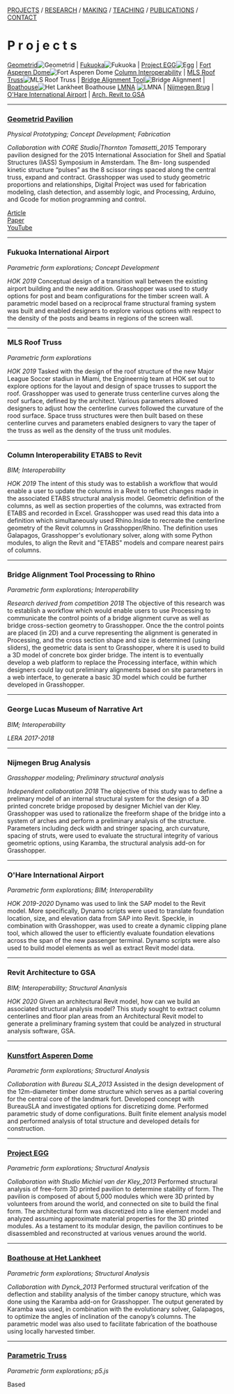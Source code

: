 [PROJECTS](./projects.html)  /  [RESEARCH](./research)  /  [MAKING](./making)  /  [TEACHING](./courses.html) / [PUBLICATIONS](./publications.html) /  [CONTACT](./contact.html)  

# P r o j e c t s

 [Geometrid](#geometrid-pavilion)![Geometrid](/2019/Geometrid_Project.jpg) | [Fukuoka](#fukuoka-international-airport)![Fukuoka](/2019/Fukuoka_Project.jpg) | [Project EGG](#project-egg)![Egg](/2019/Egg_Project.jpg) | [Fort Asperen Dome](#kunstfort-asperen-dome)![Fort Asperen Dome](/2019/Dome_Project.jpg)
  [Column Interoperability](#column-interoperability-etabs-to-revit) | [MLS Roof Truss](#mls-roof-truss)![MLS Roof Truss](/2019/StadiumTruss_Project.jpg) | [Bridge Alignment Tool](#bridge-alignment-tool-processing-to-rhino)![Bridge Alignment](/2019/BridgeAlignment_Project.jpg) | [Boathouse](#boathouse-at-het-lankheet)![Het Lankheet Boathouse](/2019/Boathouse_Project.jpg)
  [LMNA](#george-lucas-museum-of-narrative-art) ![LMNA](/2019/LMNA_Project.jpg) | [Nijmegen Brug](#nijmegen-brug-analysis) | [O'Hare International Airport](#o'hare-international-airport) | [Arch. Revit to GSA](#revit-architecture-to-gsa)


-----
### [Geometrid Pavilion](http://core.thorntontomasetti.com/geometrid-pavilion/)
*Physical Prototyping; Concept Development; Fabrication*  

*Collaboration with CORE Studio|Thornton Tomasetti_2015*
Temporary pavilion designed for the 2015 International Association for Shell and Spatial Structures (IASS) Symposium in Amsterdam. The 8m- long suspended kinetic structure “pulses” as the 8 scissor rings spaced along the central truss, expand and contract. Grasshopper was used to study geometric proportions and relationships, Digital Project was used for fabrication modeling, clash detection, and assembly logic, and Processing, Arduino, and Gcode for motion programming and control.

[Article](http://core.thorntontomasetti.com/geometrid-pavilion/)  
[Paper](https://s3.amazonaws.com/corewebsite-media-uploads/CoreStudioWebsite/wp-content/uploads/20150914212851/20150817_IASS_Geometrid-Paper_final_r02.pdf)  
[YouTube](https://www.youtube.com/watch?v=Gt9Fv8wE0YI)  

-----
### Fukuoka International Airport
*Parametric form explorations; Concept Development*  

*HOK 2019*
Conceptual design of a transition wall between the existing airport building and the new addition.  Grasshopper was used to study options for post and beam configurations for the timber screen wall.  A parametric model based on a reciprocal frame structural framing system was built and enabled designers to explore various options with respect to the density of the posts and beams in regions of the screen wall.

------
### MLS Roof Truss
*Parametric form explorations*  

*HOK 2019*
Tasked with the design of the roof structure of the new Major League Soccer stadiun in Miami, the Engineernig team at HOK set out to explore options for the layout and design of space trusses to support the roof.  Grasshopper was used to generate truss centerline curves along the roof surface, defined by the architect.  Various parameters allowed designers to adjust how the centerline curves followed the curvature of the rood surface.  Space truss structures were then built based on these centerline curves and parameters enabled designers to vary the taper of the truss as well as the density of the truss unit modules. 

-----
### Column Interoperability ETABS to Revit
*BIM; Interoperability*  

*HOK 2019*
The intent of this study was to establish a workflow that would enable a user to update the columns in a Revit to reflect changes made in the associated ETABS structural analysis model.  Geometric definition of the columns, as well as section properties of the columns, was extracted from ETABS and recorded in Excel.  Grasshopper was used read this data into a definition which simultaneously used Rhino.Inside to recreate the centerline geometry of the Revit columns in Grasshopper/Rhino.  The definition uses Galapagos, Grasshopper's evolutionary solver, along with some Python modules, to align the Revit and "ETABS" models and compare nearest pairs of columns.

-----
### Bridge Alignment Tool Processing to Rhino
*Parametric form explorations; Interoperability*  

*Research derived from competition 2018*
The objective of this research was to establish a workflow which would enable users to use Processing to communicate the control points of a bridge alignment curve as well as bridge cross-section geometry to Grasshopper.  Once the the control points are placed (in 2D) and a curve representing the alignment is generated in Processing, and the cross section shape and size is determined (using sliders), the geometric data is sent to Grasshopper, where it is used to build a 3D model of concrete box girder bridge.  The intent is to eventually develop a web platform to replace the Processing interface, within which designers could lay out preliminary alignments based on site parameters in a web interface, to generate a basic 3D model which could be further developed in Grasshopper.

-----
### George Lucas Museum of Narrative Art
*BIM; Interoperability*  

*LERA 2017-2018*

-----
### Nijmegen Brug Analysis
*Grasshopper modeling; Preliminary structural analysis*  

*Independent collaboration 2018*
The objective of this study was to define a prelimary model of an internal structural system for the design of a 3D printed concrete bridge proposed by designer Michiel van der Kley.  Grasshopper was used to rationalize the freeform shape of the bridge into a system of arches and perform a preliminary analysis of the structure.  Parameters including deck width and stringer spacing, arch curvature, spacing of struts, were used to evaluate the structural integrity of various geometric options, using Karamba, the structural analysis add-on for Grasshopper. 


-----
### O'Hare International Airport
*Parametric form explorations; BIM; Interoperability*  

*HOK 2019-2020*
Dynamo was used to link the SAP model to the Revit model.  More specifically, Dynamo scripts were used to translate foundation location, size, and elevation data from SAP into Revit.  Speckle, in combination with Grasshopper, was used to create a dynamic clipping plane tool, which allowed the user to efficiently evaluate foundation elevations across the span of the new passenger terminal.  Dynamo scripts were also used to build model elements as well as extract Revit model data.


------

### Revit Architecture to GSA
*BIM; Interoperability; Structural Ananlysis*  

*HOK 2020*
Given an architectural Revit model, how can we build an associated structural analysis model?  This study sought to extract column centerlines and floor plan areas from an Architectural Revit model to generate a preliminary framing system that could be analyzed in structural analysis software, GSA.

------
### [Kunstfort Asperen Dome](https://www.fortbijasperen.nl/avg.html)
*Parametric form explorations; Structural Analysis*  

*Collaboration with Bureau SLA_2013*
Assisted in the design development of the 12m-diameter timber dome structure which serves as a partial covering for the central core of the landmark fort. Developed concept with BureauSLA and investigated options for discretizing dome.  Performed parametric study of dome configurations.  Built finite element analysis model and performed analysis of total structure and developed details for construction. 

------
### [Project EGG](http://www.michielvanderkley.nl/egg/project-egg/)
*Parametric form explorations; Structural Analysis*  

*Collaboration with Studio Michiel van der Kley_2013*
Performed structural analysis of free-form 3D printed pavilion to determine stability of form. The pavilion  is composed of about 5,000 modules which were 3D printed by volunteers from around the world, and connected on site to build the final form.  The architectural form was discretized into a line element model and analyzed assuming approximate material properties for the 3D printed modules. As a testament to its modular design, the pavilion continues to be disassembled and reconstructed at various venues around the world.

------
### [Boathouse at Het Lankheet](http://dynck.nl)
*Parametric form explorations; Structural Analysis*  

*Collaboration with Dynck_2013*
Performed structural verifcation of the deflection and stability analysis of the timber canopy structure, which was done using the Karamba add-on for Grasshopper. The output generated by Karamba was used, in combination with the evolutionary solver, Galapagos, to optimize the angles of inclination of the canopy’s columns. The parametric model was also used to facilitate fabrication of the boathouse using locally harvested timber. 

------
### [Parametric Truss](/2019/exploration/parametric/index.html)
*Parametric form explorations; p5.js* 

Based

